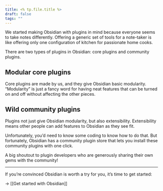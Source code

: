 ```yaml
---
title: <% tp.file.title %>
draft: false
tags: ""
---
```

We started making Obsidian with plugins in mind because everyone seems to take notes differently. Offering a generic set of tools for a note-taker is like offering only one configuration of kitchen for passionate home cooks.

There are two types of plugins in Obsidian: core plugins and community plugins.

## Modular core plugins

Core plugins are made by us, and they give Obsidian basic modularity. “Modularity” is just a fancy word for having neat features that can be turned on and off without affecting the other pieces.

## Wild community plugins

Plugins not just give Obsidian modularity, but also extensibility. Extensibility means other people can add features to Obsidian as they see fit.

Unfortunately, you’d need to know some coding to know how to do that. But fortunately, Obsidian has a community plugin store that lets you install these community plugins with one click.

A big shoutout to plugin developers who are generously sharing their own gems with the community!

---

If you’re convinced Obsidian is worth a try for you, it’s time to get started:

→ [[Get started with Obsidian]]